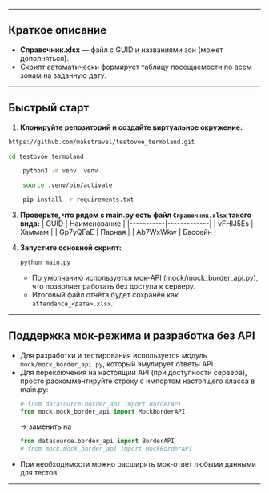 
---

## Краткое описание

- **Справочник.xlsx** — файл с GUID и названиями зон (может дополняться).
- Скрипт автоматически формирует таблицу посещаемости по всем зонам на заданную дату.
---

## Быстрый старт

1. **Клонируйте репозиторий и создайте виртуальное окружение:**

```sh
https://github.com/makstravel/testovoe_termoland.git
```

```sh
cd testovoe_termoland
```

```sh
    python3 -m venv .venv
```
```sh
    source .venv/bin/activate
```
```sh
    pip install -r requirements.txt
```

3. **Проверьте, что рядом с main.py есть файл `Справочник.xlsx` такого вида:**
    | GUID      | Наименование |
    |-----------|-------------|
    | vFHlJ5Es  | Хаммам      |
    | Gp7yQFaE  | Парная      |
    | Ab7WxWkw  | Бассейн     |

4. **Запустите основной скрипт:**
    ```sh
    python main.py
    ```
    - По умолчанию используется мок-API (mock/mock_border_api.py), что позволяет работать без доступа к серверу.
    - Итоговый файл отчёта будет сохранён как `attendance_<дата>.xlsx`.

---


## Поддержка мок-режима и разработка без API

- Для разработки и тестирования используется модуль `mock/mock_border_api.py`, который эмулирует ответы API.
- Для переключения на настоящий API (при доступности сервера), просто раскомментируйте строку с импортом настоящего класса в main.py:
    ```python
    # from datasource.border_api import BorderAPI
    from mock.mock_border_api import MockBorderAPI
    ```
    → заменить на  
    ```python
    from datasource.border_api import BorderAPI
    # from mock.mock_border_api import MockBorderAPI
    ```
- При необходимости можно расширять мок-ответ любыми данными для тестов.

---



